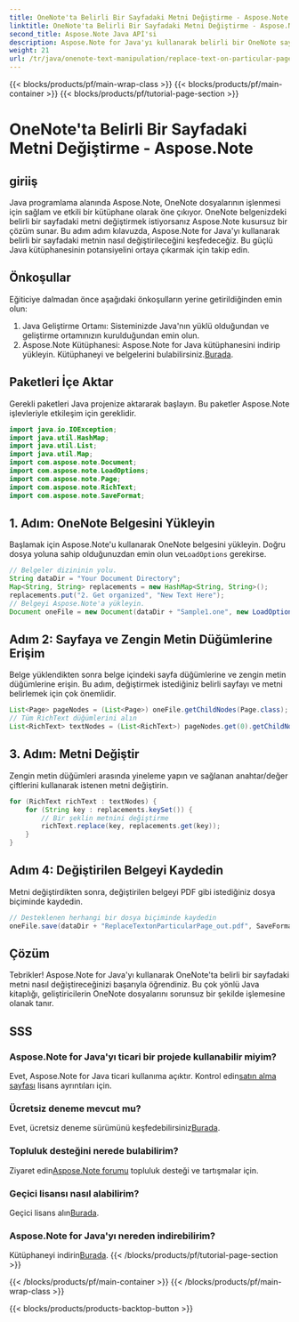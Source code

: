 ```yaml
---
title: OneNote'ta Belirli Bir Sayfadaki Metni Değiştirme - Aspose.Note
linktitle: OneNote'ta Belirli Bir Sayfadaki Metni Değiştirme - Aspose.Note
second_title: Aspose.Note Java API'si
description: Aspose.Note for Java'yı kullanarak belirli bir OneNote sayfasındaki metni nasıl değiştireceğinizi öğrenin. Verimli Java geliştirme için takip edilmesi kolay eğitim.
weight: 21
url: /tr/java/onenote-text-manipulation/replace-text-on-particular-page/
---
```


{{< blocks/products/pf/main-wrap-class >}}
{{< blocks/products/pf/main-container >}}
{{< blocks/products/pf/tutorial-page-section >}}

# OneNote'ta Belirli Bir Sayfadaki Metni Değiştirme - Aspose.Note

## giriiş
Java programlama alanında Aspose.Note, OneNote dosyalarının işlenmesi için sağlam ve etkili bir kütüphane olarak öne çıkıyor. OneNote belgenizdeki belirli bir sayfadaki metni değiştirmek istiyorsanız Aspose.Note kusursuz bir çözüm sunar. Bu adım adım kılavuzda, Aspose.Note for Java'yı kullanarak belirli bir sayfadaki metnin nasıl değiştirileceğini keşfedeceğiz. Bu güçlü Java kütüphanesinin potansiyelini ortaya çıkarmak için takip edin.
## Önkoşullar
Eğiticiye dalmadan önce aşağıdaki önkoşulların yerine getirildiğinden emin olun:
1. Java Geliştirme Ortamı: Sisteminizde Java'nın yüklü olduğundan ve geliştirme ortamınızın kurulduğundan emin olun.
2.  Aspose.Note Kütüphanesi: Aspose.Note for Java kütüphanesini indirip yükleyin. Kütüphaneyi ve belgelerini bulabilirsiniz.[Burada](https://reference.aspose.com/note/java/).
## Paketleri İçe Aktar
Gerekli paketleri Java projenize aktararak başlayın. Bu paketler Aspose.Note işlevleriyle etkileşim için gereklidir.
```java
import java.io.IOException;
import java.util.HashMap;
import java.util.List;
import java.util.Map;
import com.aspose.note.Document;
import com.aspose.note.LoadOptions;
import com.aspose.note.Page;
import com.aspose.note.RichText;
import com.aspose.note.SaveFormat;
```
## 1. Adım: OneNote Belgesini Yükleyin
 Başlamak için Aspose.Note'u kullanarak OneNote belgesini yükleyin. Doğru dosya yoluna sahip olduğunuzdan emin olun ve`LoadOptions` gerekirse.
```java
// Belgeler dizininin yolu.
String dataDir = "Your Document Directory";
Map<String, String> replacements = new HashMap<String, String>();
replacements.put("2. Get organized", "New Text Here");
// Belgeyi Aspose.Note'a yükleyin.
Document oneFile = new Document(dataDir + "Sample1.one", new LoadOptions());
```
## Adım 2: Sayfaya ve Zengin Metin Düğümlerine Erişim
Belge yüklendikten sonra belge içindeki sayfa düğümlerine ve zengin metin düğümlerine erişin. Bu adım, değiştirmek istediğiniz belirli sayfayı ve metni belirlemek için çok önemlidir.
```java
List<Page> pageNodes = (List<Page>) oneFile.getChildNodes(Page.class);
// Tüm RichText düğümlerini alın
List<RichText> textNodes = (List<RichText>) pageNodes.get(0).getChildNodes(RichText.class);
```
## 3. Adım: Metni Değiştir
Zengin metin düğümleri arasında yineleme yapın ve sağlanan anahtar/değer çiftlerini kullanarak istenen metni değiştirin.
```java
for (RichText richText : textNodes) {
    for (String key : replacements.keySet()) {
        // Bir şeklin metnini değiştirme
        richText.replace(key, replacements.get(key));
    }
}
```
## Adım 4: Değiştirilen Belgeyi Kaydedin
Metni değiştirdikten sonra, değiştirilen belgeyi PDF gibi istediğiniz dosya biçiminde kaydedin.
```java
// Desteklenen herhangi bir dosya biçiminde kaydedin
oneFile.save(dataDir + "ReplaceTextonParticularPage_out.pdf", SaveFormat.Pdf);
```
## Çözüm
Tebrikler! Aspose.Note for Java'yı kullanarak OneNote'ta belirli bir sayfadaki metni nasıl değiştireceğinizi başarıyla öğrendiniz. Bu çok yönlü Java kitaplığı, geliştiricilerin OneNote dosyalarını sorunsuz bir şekilde işlemesine olanak tanır.
## SSS
### Aspose.Note for Java'yı ticari bir projede kullanabilir miyim?
 Evet, Aspose.Note for Java ticari kullanıma açıktır. Kontrol edin[satın alma sayfası](https://purchase.aspose.com/buy) lisans ayrıntıları için.
### Ücretsiz deneme mevcut mu?
 Evet, ücretsiz deneme sürümünü keşfedebilirsiniz[Burada](https://releases.aspose.com/).
### Topluluk desteğini nerede bulabilirim?
 Ziyaret edin[Aspose.Note forumu](https://forum.aspose.com/c/note/28) topluluk desteği ve tartışmalar için.
### Geçici lisansı nasıl alabilirim?
 Geçici lisans alın[Burada](https://purchase.aspose.com/temporary-license/).
### Aspose.Note for Java'yı nereden indirebilirim?
 Kütüphaneyi indirin[Burada](https://releases.aspose.com/note/java/).
{{< /blocks/products/pf/tutorial-page-section >}}

{{< /blocks/products/pf/main-container >}}
{{< /blocks/products/pf/main-wrap-class >}}

{{< blocks/products/products-backtop-button >}}
